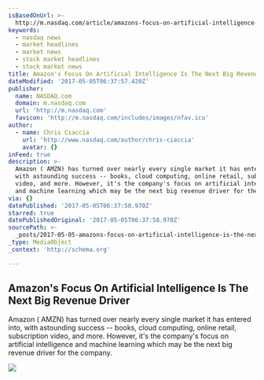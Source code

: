 ```yaml
---
isBasedOnUrl: >-
  http://m.nasdaq.com/article/amazons-focus-on-artificial-intelligence-is-the-next-big-revenue-driver-cm774598
keywords:
  - nasdaq news
  - market headlines
  - market news
  - stock market headlines
  - stock market news
title: Amazon's Focus On Artificial Intelligence Is The Next Big Revenue Driver
dateModified: '2017-05-05T06:37:57.420Z'
publisher:
  name: NASDAQ.com
  domain: m.nasdaq.com
  url: 'http://m.nasdaq.com'
  favicon: 'http://m.nasdaq.com/includes/images/nfav.ico'
author:
  - name: Chris Ciaccia
    url: 'http://www.nasdaq.com/author/chris-ciaccia'
    avatar: {}
inFeed: true
description: >-
  Amazon ( AMZN) has turned over nearly every single market it has entered into,
  with astounding success -- books, cloud computing, online retail, subscription
  video, and more. However, it's the company's focus on artificial intelligence
  and machine learning which may be the next big revenue driver for the company.
via: {}
datePublished: '2017-05-05T06:37:58.970Z'
starred: true
datePublishedOriginal: '2017-05-05T06:37:58.970Z'
sourcePath: >-
  _posts/2017-05-05-amazons-focus-on-artificial-intelligence-is-the-next-big-re.md
_type: MediaObject
_context: 'http://schema.org'

---
```

<article style=""><h1>Amazon's Focus On Artificial Intelligence Is The Next Big Revenue Driver</h1><p>Amazon ( AMZN) has turned over nearly every single market it has entered into, with astounding success -- books, cloud computing, online retail, subscription video, and more. However, it's the company's focus on artificial intelligence and machine learning which may be the next big revenue driver for the company.</p><img src="http://www.nasdaq.com/images/dreamit.jpg" /></article>